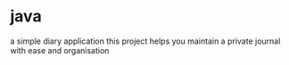 # java
a simple diary application
this project helps you maintain a private journal with ease and organisation
